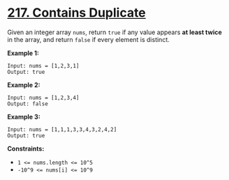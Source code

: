# [217. Contains Duplicate](https://leetcode.com/problems/contains-duplicate/description/)

Given an integer array `nums`, return `true` if any value appears **at least twice**  in the array, and return `false` if every element is distinct.

**Example 1:** 

```
Input: nums = [1,2,3,1]
Output: true
```

**Example 2:** 

```
Input: nums = [1,2,3,4]
Output: false
```

**Example 3:** 

```
Input: nums = [1,1,1,3,3,4,3,2,4,2]
Output: true
```

**Constraints:** 

- `1 <= nums.length <= 10^5`
- `-10^9 <= nums[i] <= 10^9`